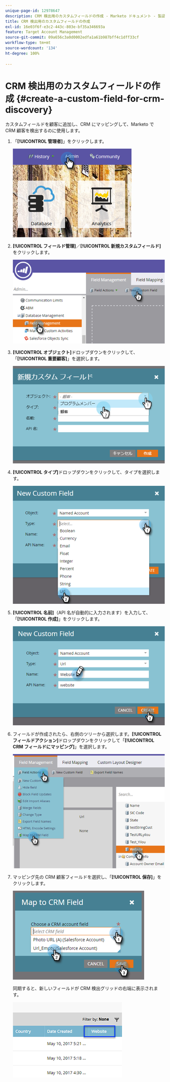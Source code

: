 ```yaml
---
unique-page-id: 12978647
description: CRM 検出用のカスタムフィールドの作成 - Marketo ドキュメント - 製品ドキュメント
title: CRM 検出用のカスタムフィールドの作成
exl-id: 16e03f6f-e3c2-443c-803e-bf35a346693a
feature: Target Account Management
source-git-commit: 09a656c3a0d0002edfa1a61b987bff4c1dff33cf
workflow-type: tm+mt
source-wordcount: '134'
ht-degree: 100%

---
```


# CRM 検出用のカスタムフィールドの作成 {#create-a-custom-field-for-crm-discovery}

カスタムフィールドを顧客に追加し、CRM にマッピングして、Marketo で CRM 顧客を検出するのに使用します。

1. 「**[!UICONTROL 管理者]**」をクリックします。

   ![](assets/admin.png)

1. **[!UICONTROL フィールド管理]**／**[!UICONTROL 新規カスタムフィールド]**&#x200B;をクリックします。

   ![](assets/two-4.png)

1. **[!UICONTROL オブジェクト]**&#x200B;ドロップダウンをクリックして、「**[!UICONTROL 重要顧客]**」を選択します。

   ![](assets/three-3.png)

1. **[!UICONTROL タイプ]**&#x200B;ドロップダウンをクリックして、タイプを選択します。

   ![](assets/four-3.png)

1. **[!UICONTROL 名前]**（API 名が自動的に入力されます）を入力して、「**[!UICONTROL 作成]**」をクリックします。

   ![](assets/five-3.png)

1. フィールドが作成されたら、右側のツリーから選択します。**[!UICONTROL フィールドアクション]**&#x200B;ドロップダウンをクリックして「**[!UICONTROL CRM フィールドにマッピング]**」を選択します。

   ![](assets/six-2.png)

1. マッピング先の CRM 顧客フィールドを選択し、「**[!UICONTROL 保存]**」をクリックします。

   ![](assets/seven-1.png)

   同期すると、新しいフィールドが CRM 検出グリッドの右端に表示されます。

   ![](assets/eight.png)
